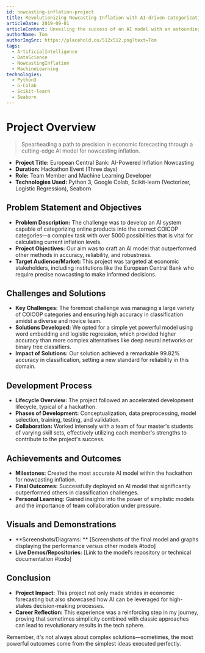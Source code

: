 ```yaml
---
id: nowcasting-inflation-project
title: Revolutionizing Nowcasting Inflation with AI-driven Categorization
articleDate: 2019-09-01
articleContent: Unveiling the success of an AI model with an astounding accuracy of 99.82%, devised to categorize online products for nowcasting inflation with precision.
authorName: Tom
authorImgSrc: https://placehold.co/512x512.png?text=Tom
tags:
  - ArtificialIntelligence
  - DataScience
  - NowcastingInflation
  - MachineLearning
technologies:
  - Python3
  - G-Colab
  - Scikit-learn
  - Seaborn
---
```


# Project Overview

> Spearheading a path to precision in economic forecasting through a cutting-edge AI model for nowcasting inflation.

- **Project Title:** European Central Bank: AI-Powered Inflation Nowcasting
- **Duration:** Hackathon Event (Three days)
- **Role:** Team Member and Machine Learning Developer
- **Technologies Used:** Python 3, Google Colab, Scikit-learn (Vectorizer, Logistic Regression), Seaborn

## Problem Statement and Objectives

- **Problem Description:** The challenge was to develop an AI system capable of categorizing online products into the
  correct COICOP categories—a complex task with over 5000 possibilities that is vital for calculating current inflation
  levels.
- **Project Objectives:** Our aim was to craft an AI model that outperformed other methods in accuracy, reliability, and
  robustness.
- **Target Audience/Market:** This project was targeted at economic stakeholders, including institutions like the
  European Central Bank who require precise nowcasting to make informed decisions.

## Challenges and Solutions

- **Key Challenges:** The foremost challenge was managing a large variety of COICOP categories and ensuring high
  accuracy in classification amidst a diverse and novice team.
- **Solutions Developed:** We opted for a simple yet powerful model using word embedding and logistic regression, which
  provided higher accuracy than more complex alternatives like deep neural networks or binary tree classifiers.
- **Impact of Solutions:** Our solution achieved a remarkable 99.82% accuracy in classification, setting a new standard
  for reliability in this domain.

## Development Process

- **Lifecycle Overview:** The project followed an accelerated development lifecycle, typical of a hackathon.
- **Phases of Development:** Conceptualization, data preprocessing, model selection, training, testing, and validation.
- **Collaboration:** Worked intensely with a team of four master's students of varying skill sets, effectively utilizing
  each member's strengths to contribute to the project's success.

## Achievements and Outcomes

- **Milestones:** Created the most accurate AI model within the hackathon for nowcasting inflation.
- **Final Outcomes:** Successfully deployed an AI model that significantly outperformed others in classification
  challenges.
- **Personal Learning:** Gained insights into the power of simplistic models and the importance of team collaboration
  under pressure.

## Visuals and Demonstrations

- **Screenshots/Diagrams:
  ** [Screenshots of the final model and graphs displaying the performance versus other models #todo]
- **Live Demos/Repositories:** [Link to the model’s repository or technical documentation #todo]

## Conclusion

- **Project Impact:** This project not only made strides in economic forecasting but also showcased how AI can be
  leveraged for high-stakes decision-making processes.
- **Career Reflection:** This experience was a reinforcing step in my journey, proving that sometimes simplicity
  combined with classic approaches can lead to revolutionary results in the tech sphere.

Remember, it's not always about complex solutions—sometimes, the most powerful outcomes come from the simplest ideas
executed perfectly.
